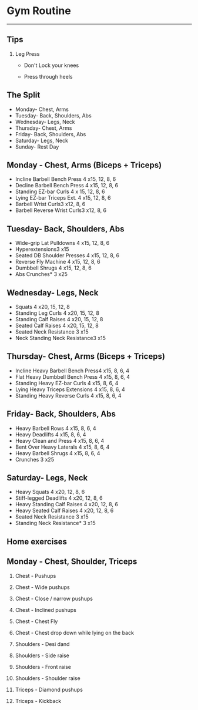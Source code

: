 # Gym Routine

---

## Tips

1. Leg Press

   - Don't Lock your knees

   - Press through heels

## The Split

- Monday- Chest, Arms
- Tuesday- Back, Shoulders, Abs
- Wednesday- Legs, Neck
- Thursday- Chest, Arms
- Friday- Back, Shoulders, Abs
- Saturday- Legs, Neck
- Sunday- Rest Day

## Monday - Chest, Arms (Biceps + Triceps)

- Incline Barbell Bench Press 4 x15, 12, 8, 6
- Decline Barbell Bench Press 4 x15, 12, 8, 6
- Standing EZ-bar Curls 4 x 15, 12, 8, 6
- Lying EZ-bar Triceps Ext. 4 x15, 12, 8, 6
- Barbell Wrist Curls3 x12, 8, 6
- Barbell Reverse Wrist Curls3 x12, 8, 6

## Tuesday- Back, Shoulders, Abs

- Wide-grip Lat Pulldowns 4 x15, 12, 8, 6
- Hyperextensions3 x15
- Seated DB Shoulder Presses 4 x15, 12, 8, 6
- Reverse Fly Machine 4 x15, 12, 8, 6
- Dumbbell Shrugs 4 x15, 12, 8, 6
- Abs Crunches* 3 x25

## Wednesday- Legs, Neck

- Squats 4 x20, 15, 12, 8
- Standing Leg Curls 4 x20, 15, 12, 8
- Standing Calf Raises 4 x20, 15, 12, 8
- Seated Calf Raises 4 x20, 15, 12, 8
- Seated Neck Resistance 3 x15
- Neck Standing Neck Resistance3 x15

## Thursday- Chest, Arms (Biceps + Triceps)

- Incline Heavy Barbell Bench Press4 x15, 8, 6, 4
- Flat Heavy Dumbbell Bench Press 4 x15, 8, 6, 4
- Standing Heavy EZ-bar Curls 4 x15, 8, 6, 4
- Lying Heavy Triceps Extensions 4 x15, 8, 6, 4
- Standing Heavy Reverse Curls 4 x15, 8, 6, 4

## Friday- Back, Shoulders, Abs

- Heavy Barbell Rows 4 x15, 8, 6, 4
- Heavy Deadlifts 4 x15, 8, 6, 4
- Heavy Clean and Press 4 x15, 8, 6, 4
- Bent Over Heavy Laterals 4 x15, 8, 6, 4
- Heavy Barbell Shrugs 4 x15, 8, 6, 4
- Crunches 3 x25

## Saturday- Legs, Neck

- Heavy Squats 4 x20, 12, 8, 6
- Stiff-legged Deadlifts 4 x20, 12, 8, 6
- Heavy Standing Calf Raises 4 x20, 12, 8, 6
- Heavy Seated Calf Raises 4 x20, 12, 8, 6
- Seated Neck Resistance 3 x15
- Standing Neck Resistance* 3 x15

## Home exercises

## Monday - Chest, Shoulder, Triceps

1. Chest - Pushups

2. Chest - Wide pushups

3. Chest - Close / narrow pushups

4. Chest - Inclined pushups

5. Chest - Chest Fly

6. Chest - Chest drop down while lying on the back

7. Shoulders - Desi dand

8. Shoulders - Side raise

9. Shoulders - Front raise

10. Shoulders - Shoulder raise

11. Triceps - Diamond pushups

12. Triceps - Kickback

